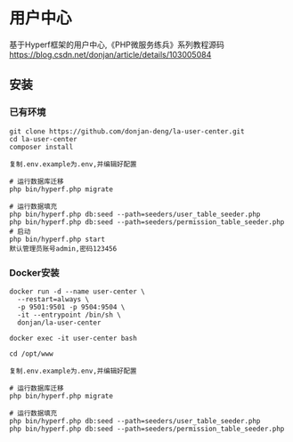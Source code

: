# 用户中心

基于Hyperf框架的用户中心,《PHP微服务练兵》系列教程源码 <https://blog.csdn.net/donjan/article/details/103005084>

## 安装

### 已有环境
```
git clone https://github.com/donjan-deng/la-user-center.git
cd la-user-center
composer install

复制.env.example为.env,并编辑好配置

# 运行数据库迁移
php bin/hyperf.php migrate

# 运行数据填充
php bin/hyperf.php db:seed --path=seeders/user_table_seeder.php
php bin/hyperf.php db:seed --path=seeders/permission_table_seeder.php
# 启动
php bin/hyperf.php start
默认管理员账号admin,密码123456
```
### Docker安装

```
docker run -d --name user-center \
  --restart=always \
  -p 9501:9501 -p 9504:9504 \
  -it --entrypoint /bin/sh \
  donjan/la-user-center

docker exec -it user-center bash

cd /opt/www

复制.env.example为.env,并编辑好配置

# 运行数据库迁移
php bin/hyperf.php migrate

# 运行数据填充
php bin/hyperf.php db:seed --path=seeders/user_table_seeder.php
php bin/hyperf.php db:seed --path=seeders/permission_table_seeder.php

```